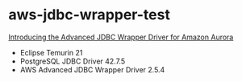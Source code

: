 # aws-jdbc-wrapper-test

[Introducing the Advanced JDBC Wrapper Driver for Amazon Aurora](https://aws.amazon.com/ko/blogs/database/introducing-the-advanced-jdbc-wrapper-driver-for-amazon-aurora/)
- Eclipse Temurin 21
- PostgreSQL JDBC Driver 42.7.5
- AWS Advanced JDBC Wrapper Driver 2.5.4
